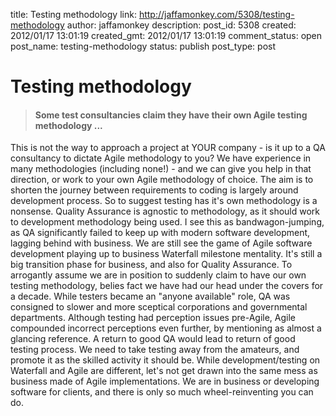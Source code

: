 title: Testing methodology
link: http://jaffamonkey.com/5308/testing-methodology
author: jaffamonkey
description: 
post_id: 5308
created: 2012/01/17 13:01:19
created_gmt: 2012/01/17 13:01:19
comment_status: open
post_name: testing-methodology
status: publish
post_type: post

# Testing methodology

> #### Some test consultancies claim they have their own Agile testing methodology ...

This is not the way to approach a project at YOUR company - is it up to a QA consultancy to dictate Agile methodology to you? We have experience in many methodologies (including none!) - and we can give you help in that direction, or work to your own Agile methodology of choice. The aim is to shorten the journey between requirements to coding is largely around development process. So to suggest testing has it's own methodology is a nonsense. Quality Assurance is agnostic to methodology, as it should work to development methodology being used. I see this as bandwagon-jumping, as QA significantly failed to keep up with modern software development, lagging behind with business. We are still see the game of Agile software development playing up to business Waterfall milestone mentality. It's still a big transition phase for business, and also for Quality Assurance. To arrogantly assume we are in position to suddenly claim to have our own testing methodology, belies fact we have had our head under the covers for a decade. While testers became an "anyone available" role, QA was consigned to slower and more sceptical corporations and governmental departments. Although testing had perception issues pre-Agile, Agile compounded incorrect perceptions even further, by mentioning as almost a glancing reference. A return to good QA would lead to return of good testing process. We need to take testing away from the amateurs, and promote it as the skilled activity it should be. While development/testing on Waterfall and Agile are different, let's not get drawn into the same mess as business made of Agile implementations. We are in business or developing software for clients, and there is only so much wheel-reinventing you can do.